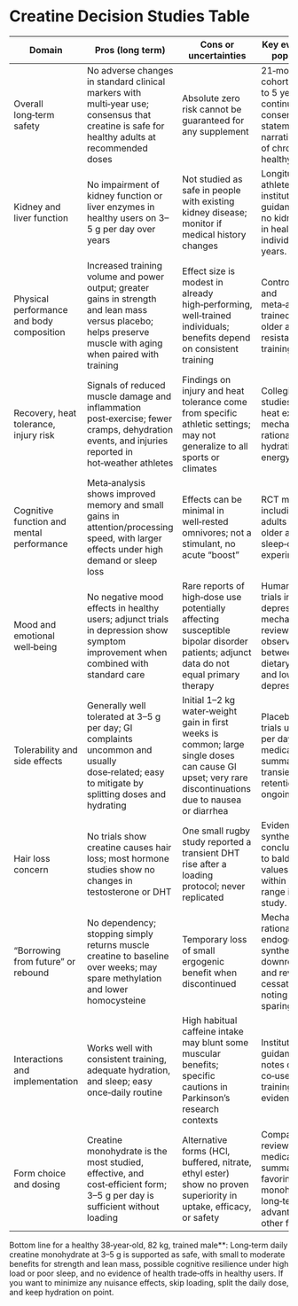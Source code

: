 # Creatine Decision Studies Table

| Domain                                    | Pros (long term)                                                                                                                                               | Cons or uncertainties                                                                                                                                  | Key evidence and population fit                                                                                                                   |
| ----------------------------------------- | -------------------------------------------------------------------------------------------------------------------------------------------------------------- | ------------------------------------------------------------------------------------------------------------------------------------------------------ | ------------------------------------------------------------------------------------------------------------------------------------------------- |
| Overall long‑term safety                  | No adverse changes in standard clinical markers with multi‑year use; consensus that creatine is safe for healthy adults at recommended doses                   | Absolute zero risk cannot be guaranteed for any supplement                                                                                             | 21‑month athlete cohort, reviews up to 5 years continuous use, consensus statements and narrative reviews of chronic use in healthy adults.       |
| Kidney and liver function                 | No impairment of kidney function or liver enzymes in healthy users on 3–5 g per day over years                                                                 | Not studied as safe in people with existing kidney disease; monitor if medical history changes                                                         | Longitudinal athlete data and institutional guidance noting no kidney impact in healthy individuals up to 5 years.                                |
| Physical performance and body composition | Increased training volume and power output; greater gains in strength and lean mass versus placebo; helps preserve muscle with aging when paired with training | Effect size is modest in already high‑performing, well‑trained individuals; benefits depend on consistent training                                     | Controlled trials and meta‑analyses in trained adults and older adults with resistance training.                                                  |
| Recovery, heat tolerance, injury risk     | Signals of reduced muscle damage and inflammation post‑exercise; fewer cramps, dehydration events, and injuries reported in hot‑weather athletes               | Findings on injury and heat tolerance come from specific athletic settings; may not generalize to all sports or climates                               | Collegiate athlete studies in-season heat exposure; mechanistic rationale via cell hydration and energy buffering.                                |
| Cognitive function and mental performance | Meta‑analysis shows improved memory and small gains in attention/processing speed, with larger effects under high demand or sleep loss                         | Effects can be minimal in well‑rested omnivores; not a stimulant, no acute “boost”                                                                     | RCT meta‑analysis including healthy adults 18–60 and older adults; sleep‑deprivation experiments.                                                 |
| Mood and emotional well‑being             | No negative mood effects in healthy users; adjunct trials in depression show symptom improvement when combined with standard care                              | Rare reports of high‑dose use potentially affecting susceptible bipolar disorder patients; adjunct data do not equal primary therapy                   | Human adjunct trials in major depression and mechanistic reviews; observational links between higher dietary creatine and lower depression risk.  |
| Tolerability and side effects             | Generally well tolerated at 3–5 g per day; GI complaints uncommon and usually dose‑related; easy to mitigate by splitting doses and hydrating                  | Initial 1–2 kg water‑weight gain in first weeks is common; large single doses can cause GI upset; very rare discontinuations due to nausea or diarrhea | Placebo‑controlled trials up to 10 g per day, plus medical summaries noting transient water retention, not ongoing bloat.                         |
| Hair loss concern                         | No trials show creatine causes hair loss; most hormone studies show no changes in testosterone or DHT                                                          | One small rugby study reported a transient DHT rise after a loading protocol; never replicated                                                         | Evidence synthesis concluding no link to baldness; DHT values remained within normal range in the outlier study.                                  |
| “Borrowing from future” or rebound        | No dependency; stopping simply returns muscle creatine to baseline over weeks; may spare methylation and lower homocysteine                                    | Temporary loss of small ergogenic benefit when discontinued                                                                                            | Mechanistic rationale for endogenous synthesis downregulation and reversal after cessation; studies noting methylation sparing.                   |
| Interactions and implementation           | Works well with consistent training, adequate hydration, and sleep; easy once‑daily routine                                                                    | High habitual caffeine intake may blunt some muscular benefits; specific cautions in Parkinson’s research contexts                                     | Institutional guidance and trial notes on caffeine co‑use; general training synergy evidence.                                                     |
| Form choice and dosing                    | Creatine monohydrate is the most studied, effective, and cost‑efficient form; 3–5 g per day is sufficient without loading                                      | Alternative forms (HCl, buffered, nitrate, ethyl ester) show no proven superiority in uptake, efficacy, or safety                                      | Comparative reviews and medical summaries favoring monohydrate; no long‑term advantage for other forms.                                           |

Bottom line for a healthy 38‑year‑old, 82 kg, trained male**: Long‑term daily creatine monohydrate at 3–5 g is supported as safe, with small to moderate benefits for strength and lean mass, possible cognitive resilience under high load or poor sleep, and no evidence of health trade‑offs in healthy users. If you want to minimize any nuisance effects, skip loading, split the daily dose, and keep hydration on point.
